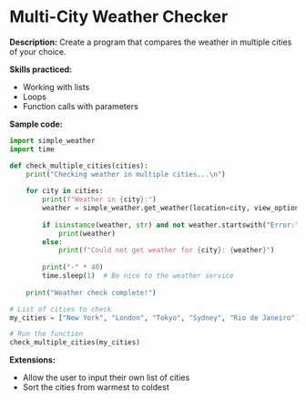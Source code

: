# Multi-City Weather Checker

**Description:** Create a program that compares the weather in multiple cities of your choice.

**Skills practiced:**
- Working with lists
- Loops
- Function calls with parameters

**Sample code:**

```python
import simple_weather
import time

def check_multiple_cities(cities):
    print("Checking weather in multiple cities...\n")
    
    for city in cities:
        print(f"Weather in {city}:")
        weather = simple_weather.get_weather(location=city, view_options="0q")
        
        if isinstance(weather, str) and not weather.startswith("Error:"):
            print(weather)
        else:
            print(f"Could not get weather for {city}: {weather}")
            
        print("-" * 40)
        time.sleep(1)  # Be nice to the weather service
    
    print("Weather check complete!")

# List of cities to check
my_cities = ["New York", "London", "Tokyo", "Sydney", "Rio de Janeiro"]

# Run the function
check_multiple_cities(my_cities)
```

**Extensions:**
- Allow the user to input their own list of cities
- Sort the cities from warmest to coldest